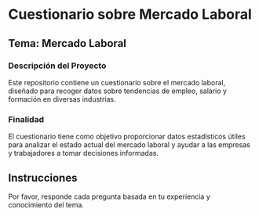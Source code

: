 # Cuestionario sobre Mercado Laboral

## Tema: Mercado Laboral

### Descripción del Proyecto
Este repositorio contiene un cuestionario sobre el mercado laboral, diseñado para recoger datos sobre tendencias de empleo, salario y formación en diversas industrias.

### Finalidad
El cuestionario tiene como objetivo proporcionar datos estadísticos útiles para analizar el estado actual del mercado laboral y ayudar a las empresas y trabajadores a tomar decisiones informadas.

## Instrucciones
Por favor, responde cada pregunta basada en tu experiencia y conocimiento del tema.
